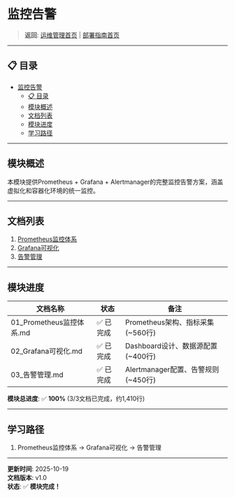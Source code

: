 # 监控告警

> **返回**: [运维管理首页](../README.md) | [部署指南首页](../../00_索引导航/README.md)

---

## 📋 目录

- [监控告警](#监控告警)
  - [📋 目录](#-目录)
  - [模块概述](#模块概述)
  - [文档列表](#文档列表)
  - [模块进度](#模块进度)
  - [学习路径](#学习路径)

---

## 模块概述

本模块提供Prometheus + Grafana + Alertmanager的完整监控告警方案，涵盖虚拟化和容器化环境的统一监控。

---

## 文档列表

1. [Prometheus监控体系](01_Prometheus监控体系.md)
2. [Grafana可视化](02_Grafana可视化.md)
3. [告警管理](03_告警管理.md)

---

## 模块进度

| 文档名称 | 状态 | 备注 |
|---|---|---|
| 01_Prometheus监控体系.md | ✅ 已完成 | Prometheus架构、指标采集 (~560行) |
| 02_Grafana可视化.md | ✅ 已完成 | Dashboard设计、数据源配置 (~400行) |
| 03_告警管理.md | ✅ 已完成 | Alertmanager配置、告警规则 (~450行) |

**模块总进度**: ✅ **100%** (3/3文档已完成，约1,410行)

---

## 学习路径

1. Prometheus监控体系 → Grafana可视化 → 告警管理

---

**更新时间**: 2025-10-19  
**文档版本**: v1.0  
**状态**: ✅ **模块完成！**
